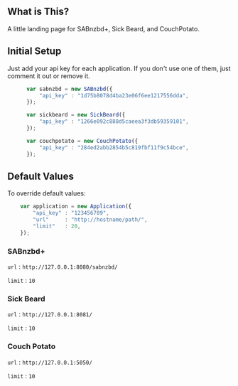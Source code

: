 ## What is This?

A little landing page for SABnzbd+, Sick Beard, and CouchPotato.

## Initial Setup

Just add your api key for each application. If you don't use one of them, just comment it out or remove it.

```js
      var sabnzbd = new SABnzbd({
          "api_key" : "1d75b8078d4ba23e06f6ee1217556dda",
      });

      var sickbeard = new SickBeard({
          "api_key" : "1266e092c888d5caeea3f3db59359101",
      });

      var couchpotato = new CouchPotato({
          "api_key" : "284ed2abb2854b5c819fbf11f9c54bce",
      });
```

## Default Values

To override default values:
```js
    var application = new Application({
        "api_key" : "123456789",
        "url"     : "http://hostname/path/",
        "limit"   : 20,
    });
```

### SABnzbd+

`url`   : `http://127.0.0.1:8080/sabnzbd/`


`limit` : `10`

### Sick Beard

`url`   : `http://127.0.0.1:8081/`


`limit` : `10`

### Couch Potato

`url`   : `http://127.0.0.1:5050/`

`limit` : `10`
